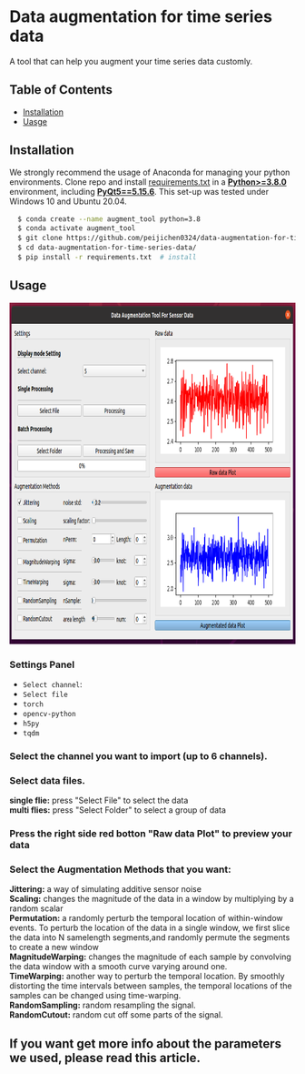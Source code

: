 # Data augmentation for time series data
A tool that can help you  augment your time series data customly.

## Table of Contents
 * [Installation](#installation)
 * [Uasge](#usage)

## Installation
We strongly recommend the usage of Anaconda for managing your python environments. Clone repo and install [requirements.txt](https://github.com/peijichen0324/data-augmentation-for-time-series-data/blob/main/requirements.txt) in a
[**Python>=3.8.0**](https://www.python.org/) environment, including
[**PyQt5==5.15.6**](https://riverbankcomputing.com/software/pyqt/).
This set-up was tested under Windows 10 and Ubuntu 20.04.

```bash
  $ conda create --name augment_tool python=3.8
  $ conda activate augment_tool
  $ git clone https://github.com/peijichen0324/data-augmentation-for-time-series-data  # clone
  $ cd data-augmentation-for-time-series-data/
  $ pip install -r requirements.txt  # install
```

## Usage
<div align='center'>
<img src = 'figure/gui.png' height="600px" width="800px">
</div>

### Settings Panel

- `Select channel`:
- `Select file`
- `torch`
- `opencv-python`
- `h5py`
- `tqdm`

### Select the channel you want to import (up to 6 channels).
### Select data files.<br>
**single flie:** press "Select File" to select the data<br>
**multi flies:** press "Select Folder" to select a group of data
### Press the right side red botton "Raw data Plot" to preview your data
### Select the Augmentation Methods that you want:<br>
**Jittering:** a way of simulating additive sensor noise<br>
**Scaling:** changes the magnitude of the data in a window by multiplying by a random scalar<br>
**Permutation:** a randomly perturb the temporal location of within-window events. To perturb the location of the data in a single window, we first slice the data into N samelength segments,and randomly permute the segments to create a new window<br>
**MagnitudeWarping:** changes the magnitude of each sample by convolving the data window with a smooth curve varying around one. <br>
**TimeWarping:** another way to perturb the temporal location. By smoothly distorting the time intervals between samples, the temporal locations
of the samples can be changed using time-warping.<br>
**RandomSampling:** random resampling  the signal.<br>
**RandomCutout:** random cut off some parts of the signal. <br>
## If you want get more info about the parameters we used, please read this article. <br>
